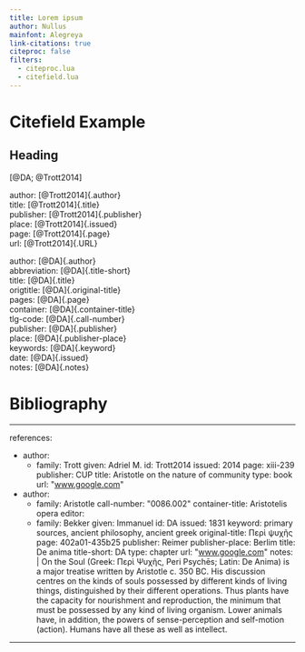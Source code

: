 ```yaml
---
title: Lorem ipsum
author: Nullus
mainfont: Alegreya
link-citations: true
citeproc: false
filters:
  - citeproc.lua
  - citefield.lua
---
```


# Citefield Example

## Heading

[@DA; @Trott2014]


author: [@Trott2014]{.author}  
title: [@Trott2014]{.title}  
publisher: [@Trott2014]{.publisher}  
place: [@Trott2014]{.issued}  
page: [@Trott2014]{.page}  
url: [@Trott2014]{.URL}  

author: [@DA]{.author}  
abbreviation: [@DA]{.title-short}  
title: [@DA]{.title}  
origtitle: [@DA]{.original-title}  
pages: [@DA]{.page}  
container: [@DA]{.container-title}  
tlg-code: [@DA]{.call-number}  
publisher: [@DA]{.publisher}  
place: [@DA]{.publisher-place}  
keywords: [@DA]{.keyword}  
date: [@DA]{.issued}  
notes: [@DA]{.notes}

# Bibliography

---
references:
- author:
  - family: Trott
    given: Adriel M.
  id: Trott2014
  issued: 2014
  page: xiii-239
  publisher: CUP
  title: Aristotle on the nature of community
  type: book
  url: "www.google.com"
- author:
  - family: Aristotle
  call-number: "0086.002"
  container-title: Aristotelis opera
  editor:
  - family: Bekker
    given: Immanuel
  id: DA
  issued: 1831
  keyword: primary sources, ancient philosophy, ancient greek
  original-title: Περὶ ψυχῆς
  page: 402a01-435b25
  publisher: Reimer
  publisher-place: Berlim
  title: De anima
  title-short: DA
  type: chapter
  url: "www.google.com"
  notes: |
    On the Soul (Greek: Περὶ Ψυχῆς, Peri Psychēs; Latin: De Anima) is a major treatise written by Aristotle c. 350 BC. His discussion centres on the kinds of souls possessed by different kinds of living things, distinguished by their different operations. Thus plants have the capacity for nourishment and reproduction, the minimum that must be possessed by any kind of living organism. Lower animals have, in addition, the powers of sense-perception and self-motion (action). Humans have all these as well as intellect.
---
